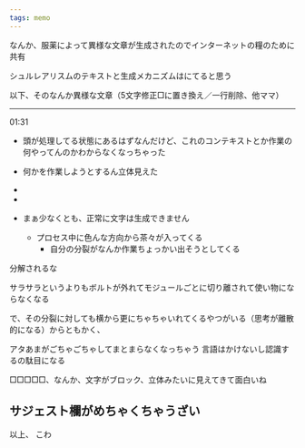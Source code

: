 ```yaml
---
tags: memo
---
```


なんか、服薬によって異様な文章が生成されたのでインターネットの糧のために共有

シュルレアリスムのテキストと生成メカニズムはにてると思う

以下、そのなんか異様な文章（5文字修正□に置き換え／一行削除、他ママ）

---
01:31
- 頭が処理してる状態にあるはずなんだけど、これのコンテキストとか作業の何やってんのかわからなくなっちゃった

- 何かを作業しようとするん立体見えた
- 
- 
- まぁ少なくとも、正常に文字は生成できません
	- プロセス中に色んな方向から茶々が入ってくる
		- 自分の分裂がなんか作業ちょっかい出そうとしてくる


分解されるな

サラサラというよりもボルトが外れてモジュールごとに切り離されて使い物にならなくなる

で、その分裂に対しても横から更にちゃちゃいれてくるやつがいる（思考が離散的になる）からともかく、

アタあまがごちゃごちゃしてまとまらなくなっちゃう
言語はかけないし認識するの駄目になる

□□□□□、なんか、文字がブロック、立体みたいに見えてきて面白いね

サジェスト欄がめちゃくちゃうざい
---

以上、
こわ
